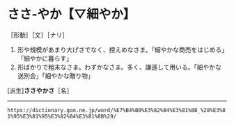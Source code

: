 # ささ‐やか【▽細やか】
［形動］［文］［ナリ］

1.  形や規模があまり大げさでなく、控えめなさま。「細やかな商売をはじめる」「細やかに暮らす」
2.  形ばかりで粗末なさま。わずかなさま。多く、謙遜して用いる。「細やかな送別会」「細やかな贈り物」
    

\[派生\]**ささやかさ**［名］

---
`https://dictionary.goo.ne.jp/word/%E7%B4%B0%E3%82%84%E3%81%8B_%28%E3%81%95%E3%81%95%E3%82%84%E3%81%8B%29/`